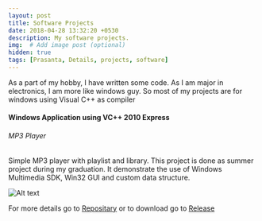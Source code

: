 ```yaml
---
layout: post
title: Software Projects
date: 2018-04-28 13:32:20 +0530
description: My software projects. 
img:  # Add image post (optional)
hidden: true
tags: [Prasanta, Details, projects, software]
---
```

As a part of my hobby, I have written some code. As I am major in electronics, I am more like windows guy. So most of my projects are for windows using Visual C++ as compiler

#### Windows Application using VC++ 2010 Express

###### MP3 Player

Simple MP3 player with playlist and library. This project is done as summer project during my graduation. It demonstrate the use of Windows Multimedia SDK, Win32 GUI and custom data structure.

![Alt text](https://github.com/prashal/mp3player/master/snapshots/snapshot.png?raw=true "MP3 Player")

For more details go to [Repositary](https://github.com/prashal/mp3player) or to download go to [Release](https://github.com/prashal/mp3player/master//releases/latest)



